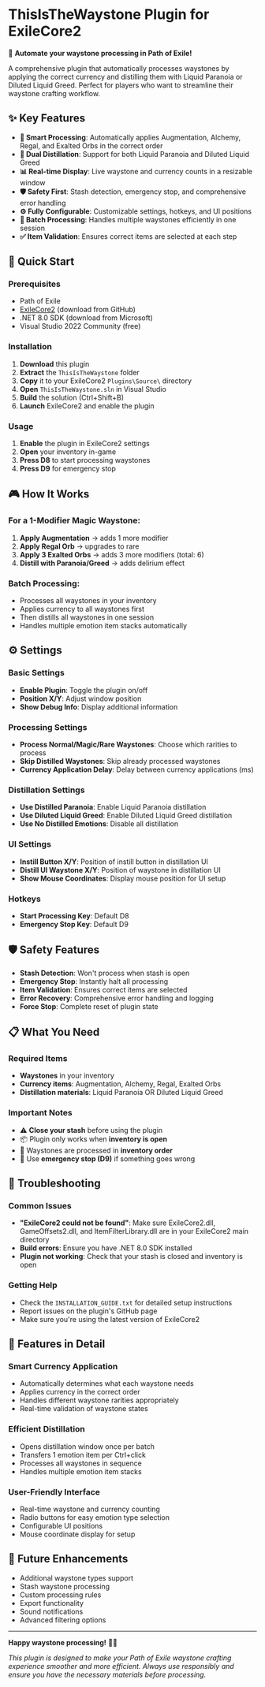 # ThisIsTheWaystone Plugin for ExileCore2

🎯 **Automate your waystone processing in Path of Exile!**

A comprehensive plugin that automatically processes waystones by applying the correct currency and distilling them with Liquid Paranoia or Diluted Liquid Greed. Perfect for players who want to streamline their waystone crafting workflow.

## ✨ Key Features

- **🤖 Smart Processing**: Automatically applies Augmentation, Alchemy, Regal, and Exalted Orbs in the correct order
- **🧪 Dual Distillation**: Support for both Liquid Paranoia and Diluted Liquid Greed
- **📊 Real-time Display**: Live waystone and currency counts in a resizable window
- **🛡️ Safety First**: Stash detection, emergency stop, and comprehensive error handling
- **⚙️ Fully Configurable**: Customizable settings, hotkeys, and UI positions
- **🔄 Batch Processing**: Handles multiple waystones efficiently in one session
- **✅ Item Validation**: Ensures correct items are selected at each step

## 🚀 Quick Start

### Prerequisites
- Path of Exile
- [ExileCore2](https://github.com/ExileCore2/ExileCore2) (download from GitHub)
- .NET 8.0 SDK (download from Microsoft)
- Visual Studio 2022 Community (free)

### Installation
1. **Download** this plugin
2. **Extract** the `ThisIsTheWaystone` folder
3. **Copy** it to your ExileCore2 `Plugins\Source\` directory
4. **Open** `ThisIsTheWaystone.sln` in Visual Studio
5. **Build** the solution (Ctrl+Shift+B)
6. **Launch** ExileCore2 and enable the plugin

### Usage
1. **Enable** the plugin in ExileCore2 settings
2. **Open** your inventory in-game
3. **Press D8** to start processing waystones
4. **Press D9** for emergency stop

## 🎮 How It Works

### For a 1-Modifier Magic Waystone:
1. **Apply Augmentation** → adds 1 more modifier
2. **Apply Regal Orb** → upgrades to rare
3. **Apply 3 Exalted Orbs** → adds 3 more modifiers (total: 6)
4. **Distill with Paranoia/Greed** → adds delirium effect

### Batch Processing:
- Processes all waystones in your inventory
- Applies currency to all waystones first
- Then distills all waystones in one session
- Handles multiple emotion item stacks automatically

## ⚙️ Settings

### Basic Settings
- **Enable Plugin**: Toggle the plugin on/off
- **Position X/Y**: Adjust window position
- **Show Debug Info**: Display additional information

### Processing Settings
- **Process Normal/Magic/Rare Waystones**: Choose which rarities to process
- **Skip Distilled Waystones**: Skip already processed waystones
- **Currency Application Delay**: Delay between currency applications (ms)

### Distillation Settings
- **Use Distilled Paranoia**: Enable Liquid Paranoia distillation
- **Use Diluted Liquid Greed**: Enable Diluted Liquid Greed distillation
- **Use No Distilled Emotions**: Disable all distillation

### UI Settings
- **Instill Button X/Y**: Position of instill button in distillation UI
- **Distill UI Waystone X/Y**: Position of waystone in distillation UI
- **Show Mouse Coordinates**: Display mouse position for UI setup

### Hotkeys
- **Start Processing Key**: Default D8
- **Emergency Stop Key**: Default D9

## 🛡️ Safety Features

- **Stash Detection**: Won't process when stash is open
- **Emergency Stop**: Instantly halt all processing
- **Item Validation**: Ensures correct items are selected
- **Error Recovery**: Comprehensive error handling and logging
- **Force Stop**: Complete reset of plugin state

## 📋 What You Need

### Required Items
- **Waystones** in your inventory
- **Currency items**: Augmentation, Alchemy, Regal, Exalted Orbs
- **Distillation materials**: Liquid Paranoia OR Diluted Liquid Greed

### Important Notes
- ⚠️ **Close your stash** before using the plugin
- 📦 Plugin only works when **inventory is open**
- 🎯 Waystones are processed in **inventory order**
- 🛑 Use **emergency stop (D9)** if something goes wrong

## 🔧 Troubleshooting

### Common Issues
- **"ExileCore2 could not be found"**: Make sure ExileCore2.dll, GameOffsets2.dll, and ItemFilterLibrary.dll are in your ExileCore2 main directory
- **Build errors**: Ensure you have .NET 8.0 SDK installed
- **Plugin not working**: Check that your stash is closed and inventory is open

### Getting Help
- Check the `INSTALLATION_GUIDE.txt` for detailed setup instructions
- Report issues on the plugin's GitHub page
- Make sure you're using the latest version of ExileCore2

## 🎉 Features in Detail

### Smart Currency Application
- Automatically determines what each waystone needs
- Applies currency in the correct order
- Handles different waystone rarities appropriately
- Real-time validation of waystone states

### Efficient Distillation
- Opens distillation window once per batch
- Transfers 1 emotion item per Ctrl+click
- Processes all waystones in sequence
- Handles multiple emotion item stacks

### User-Friendly Interface
- Real-time waystone and currency counting
- Radio buttons for easy emotion type selection
- Configurable UI positions
- Mouse coordinate display for setup

## 🚀 Future Enhancements

- Additional waystone types support
- Stash waystone processing
- Custom processing rules
- Export functionality
- Sound notifications
- Advanced filtering options

---

**Happy waystone processing!** 🎯✨

*This plugin is designed to make your Path of Exile waystone crafting experience smoother and more efficient. Always use responsibly and ensure you have the necessary materials before processing.*